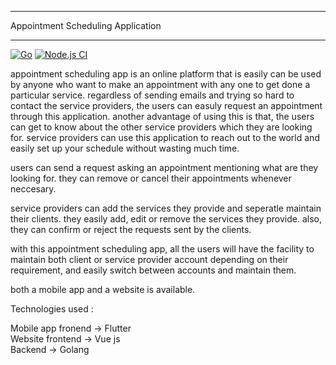 ___
Appointment Scheduling Application
___
[![Go](https://github.com/cepdnaclk/e16-CO328-Appointment-Scheduling-Software/actions/workflows/go.yml/badge.svg)](https://github.com/cepdnaclk/e16-CO328-Appointment-Scheduling-Software/actions/workflows/go.yml)
[![Node.js CI](https://github.com/cepdnaclk/e16-CO328-Appointment-Scheduling-Software/actions/workflows/Vue_node.js.yml/badge.svg)](https://github.com/cepdnaclk/e16-CO328-Appointment-Scheduling-Software/actions/workflows/Vue_node.js.yml)


appointment scheduling app is an online platform that is easily can be used by anyone who want to make an appointment with any one to get done a particular service. regardless of sending emails and trying so hard to contact the service providers, the users can easuly request an appointment through this application. another advantage of using this is that, the users can get to know about the other service providers which they are looking for. 
service providers can use this application to reach out to the world and easily set up your schedule without wasting much time. 


users can send a request asking an appointment mentioning what are they looking for. they can remove or cancel their appointments whenever neccesary.

service providers can add the services they provide and seperatle maintain their clients. they easily add, edit or remove the services they provide. also, they can confirm or reject the requests sent by the clients. 

with this appointment scheduling app, all the users will have the facility to maintain both client or service provider account depending on their requirement, and easily switch between accounts and maintain them.

both a mobile app and a website is available.

Technologies used :

Mobile app fronend -> Flutter <br />
Website frontend   -> Vue js <br />
Backend            -> Golang <br />
